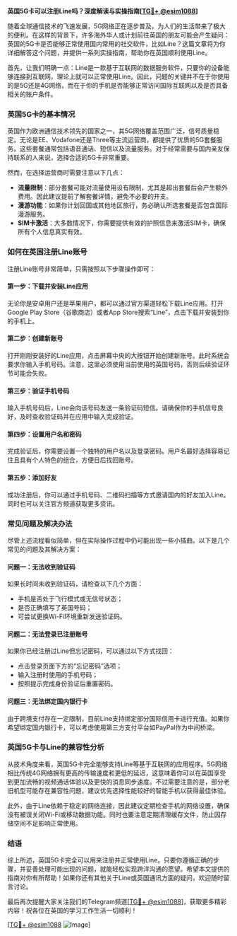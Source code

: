 **英国5G卡可以注册Line吗？深度解读与实操指南[[TG💪+ @esim1088](https://t.me/s/esim1088)]**

随着全球通信技术的飞速发展，5G网络正在逐步普及，为人们的生活带来了极大的便利。在这样的背景下，许多海外华人或计划前往英国的朋友可能会产生疑问：英国的5G卡是否能够正常使用国内常用的社交软件，比如Line？这篇文章将为你详细解答这个问题，并提供一系列实操指南，帮助你在英国顺利使用Line。

首先，让我们明确一点：Line是一款基于互联网的数据服务软件，只要你的设备能够连接到互联网，理论上就可以正常使用Line。因此，问题的关键并不在于你使用的是5G还是4G网络，而在于你的手机是否能够正常访问国际互联网以及是否具备相关的账户条件。

### **英国5G卡的基本情况**

英国作为欧洲通信技术领先的国家之一，其5G网络覆盖范围广泛，信号质量稳定。无论是EE、Vodafone还是Three等主流运营商，都提供了优质的5G套餐服务。这些套餐通常包括语音通话、短信以及流量服务。对于经常需要与国内亲友保持联系的人来说，选择合适的5G卡非常重要。

然而，在选择运营商时需要注意以下几点：
- **流量限制**：部分套餐可能对流量使用设有限制，尤其是超出套餐后会产生额外费用。因此建议提前了解套餐详情，避免不必要的开支。
- **漫游功能**：如果你计划回国或其他地区旅行，务必确认所选套餐是否包含国际漫游服务。
- **SIM卡激活**：大多数情况下，你需要提供有效的护照信息来激活SIM卡，确保所有个人信息真实有效。

### **如何在英国注册Line账号**

注册Line账号非常简单，只需按照以下步骤操作即可：

#### **第一步：下载并安装Line应用**
无论你是安卓用户还是苹果用户，都可以通过官方渠道轻松下载Line应用。打开Google Play Store（谷歌商店）或者App Store搜索“Line”，点击下载并安装到你的手机上。

#### **第二步：创建新账号**
打开刚刚安装好的Line应用，点击屏幕中央的大按钮开始创建新账号。此时系统会要求你输入手机号码。注意，这里必须使用当前使用的英国号码，否则后续验证环节可能会失败。

#### **第三步：验证手机号码**
输入手机号码后，Line会向该号码发送一条验证码短信。请确保你的手机信号良好，及时查收验证码并在应用中输入完成验证。

#### **第四步：设置用户名和密码**
完成验证后，你需要设置一个独特的用户名以及登录密码。用户名最好选择容易记住且具有个人特色的组合，方便日后找回账号。

#### **第五步：添加好友**
成功注册后，你可以通过手机号码、二维码扫描等方式邀请国内的好友加入Line。同时也可以关注官方频道获取更多资讯。

### **常见问题及解决办法**

尽管上述流程看似简单，但在实际操作过程中仍可能出现一些小插曲。以下是几个常见的问题及其解决方案：

#### **问题一：无法收到验证码**
如果长时间未收到验证码，请检查以下几个方面：
- 手机是否处于飞行模式或无信号状态；
- 是否正确填写了英国号码；
- 可尝试更换Wi-Fi环境重新发送验证码。

#### **问题二：无法登录已注册账号**
如果你已经注册过Line但忘记密码，可以通过以下方式找回：
- 点击登录页面下方的“忘记密码”选项；
- 输入注册时使用的手机号码；
- 按照提示完成身份验证后重置密码。

#### **问题三：无法绑定国内银行卡**
由于跨境支付存在一定限制，目前Line支持绑定部分国际信用卡进行充值。如果你希望绑定国内银行卡，可以考虑使用第三方支付平台如PayPal作为中间桥梁。

### **英国5G卡与Line的兼容性分析**

从技术角度来看，英国5G卡完全能够支持Line等基于互联网的应用程序。5G网络相比传统4G网络拥有更高的传输速度和更低的延迟，这意味着你可以在英国享受到更加流畅的视频通话体验以及更快的消息同步速度。不过需要注意的是，部分老旧机型可能存在兼容性问题，建议优先选择性能较好的智能手机以获得最佳体验。

此外，由于Line依赖于稳定的网络连接，因此建议定期检查手机的网络设置，确保没有被误关闭Wi-Fi或移动数据功能。同时也要注意定期清理缓存文件，防止因存储空间不足影响正常使用。

### **结语**

综上所述，英国5G卡完全可以用来注册并正常使用Line。只要你遵循正确的步骤，并妥善处理可能出现的问题，就能轻松实现跨洋沟通的愿望。希望本文提供的指南对你有所帮助！如果你还有其他关于Line或英国通讯方面的疑问，欢迎随时留言讨论。

最后再次提醒大家关注我们的Telegram频道[[TG💪+ @esim1088](https://t.me/s/esim1088)]，获取更多精彩内容！祝各位在英国的学习工作生活一切顺利！

[[TG💪+ @esim1088](https://t.me/s/esim1088) ![Image](https://i.postimg.cc/4NQfJmqS/Snipaste-2025-05-13-00-14-12.png)]